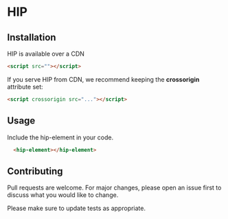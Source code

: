 # HIP

## Installation
HIP is available over a CDN
```html
<script src=""></script>
```

If you serve HIP from CDN, we recommend keeping the **crossorigin** attribute set:
```html
<script crossorigin src="..."></script>
```

## Usage
Include the hip-element in your code.
```html
  <hip-element></hip-element>
```

## Contributing
Pull requests are welcome. For major changes, please open an issue first to discuss what you would like to change.

Please make sure to update tests as appropriate.